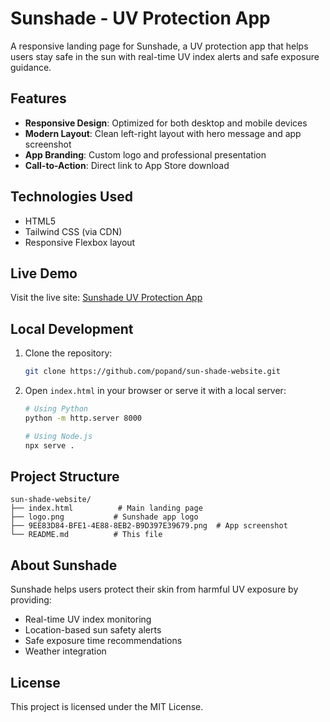 # Sunshade - UV Protection App

A responsive landing page for Sunshade, a UV protection app that helps users stay safe in the sun with real-time UV index alerts and safe exposure guidance.

## Features

- **Responsive Design**: Optimized for both desktop and mobile devices
- **Modern Layout**: Clean left-right layout with hero message and app screenshot
- **App Branding**: Custom logo and professional presentation
- **Call-to-Action**: Direct link to App Store download

## Technologies Used

- HTML5
- Tailwind CSS (via CDN)
- Responsive Flexbox layout

## Live Demo

Visit the live site: [Sunshade UV Protection App](https://popand.github.io/sun-shade-website)

## Local Development

1. Clone the repository:
   ```bash
   git clone https://github.com/popand/sun-shade-website.git
   ```

2. Open `index.html` in your browser or serve it with a local server:
   ```bash
   # Using Python
   python -m http.server 8000
   
   # Using Node.js
   npx serve .
   ```

## Project Structure

```
sun-shade-website/
├── index.html          # Main landing page
├── logo.png           # Sunshade app logo
├── 9EE83D84-BFE1-4E88-8EB2-B9D397E39679.png  # App screenshot
└── README.md          # This file
```

## About Sunshade

Sunshade helps users protect their skin from harmful UV exposure by providing:
- Real-time UV index monitoring
- Location-based sun safety alerts
- Safe exposure time recommendations
- Weather integration

## License

This project is licensed under the MIT License.